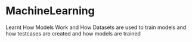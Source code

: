 # MachineLearning
Learnt How Models Work and How Datasets are used to train models and how testcases are created and how models are trained
